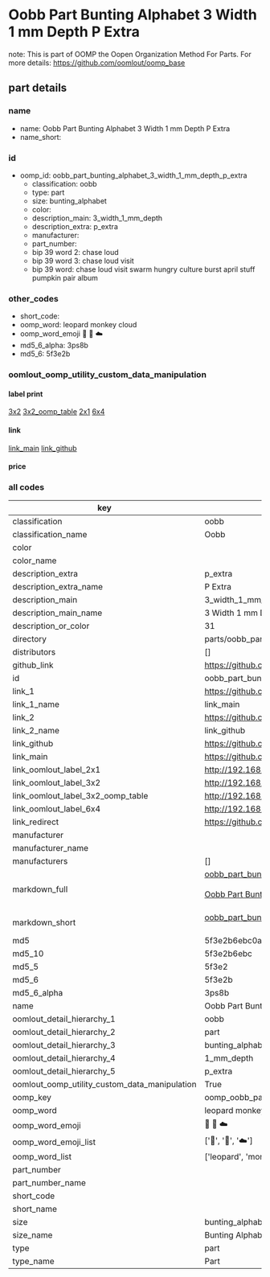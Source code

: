 # Oobb Part Bunting Alphabet 3 Width 1 mm Depth P Extra  

note: This is part of OOMP the Oopen Organization Method For Parts. For more details: https://github.com/oomlout/oomp_base

##  part details
  







### name
* name: Oobb Part Bunting Alphabet 3 Width 1 mm Depth P Extra
* name_short: 
### id
* oomp_id: oobb_part_bunting_alphabet_3_width_1_mm_depth_p_extra
  * classification: oobb
  * type: part
  * size: bunting_alphabet
  * color: 
  * description_main: 3_width_1_mm_depth
  * description_extra: p_extra
  * manufacturer: 
  * part_number: 
  * bip 39 word 2: chase loud
  * bip 39 word 3: chase loud visit
  * bip 39 word: chase loud visit swarm hungry culture burst april stuff pumpkin pair album

### other_codes
* short_code: 
* oomp_word: leopard monkey cloud
* oomp_word_emoji :leopard: :monkey: :cloud:
* md5_6_alpha: 3ps8b
* md5_6: 5f3e2b






### oomlout_oomp_utility_custom_data_manipulation
#### label print
[3x2](http://192.168.1.245:1112/?label=oomp%203ps8b)
[3x2_oomp_table](http://192.168.1.108:1112/?label=oomp%203ps8b)
[2x1](http://192.168.1.242:1112/?label=oomp%203ps8b)
[6x4](http://192.168.1.55:1112/?label=oomp%203ps8b)    

#### link

[link_main](https://github.com/oomlout/oomlout_oomp_version_1_messy/tree/main/parts/oobb_part_bunting_alphabet_3_width_1_mm_depth_p_extra) [link_github](https://github.com/oomlout/oomlout_oomp_version_1_messy/tree/main/parts/oobb_part_bunting_alphabet_3_width_1_mm_depth_p_extra)                             

#### price







### all codes 
| key | value |  
| --- | --- |  
| classification | oobb |  
| classification_name | Oobb |  
| color |  |  
| color_name |  |  
| description_extra | p_extra |  
| description_extra_name | P Extra |  
| description_main | 3_width_1_mm_depth |  
| description_main_name | 3 Width 1 mm Depth |  
| description_or_color | 31 |  
| directory | parts/oobb_part_bunting_alphabet_3_width_1_mm_depth_p_extra |  
| distributors | [] |  
| github_link | https://github.com/oomlout/oomlout_oomp_part_src/tree/main/parts/oobb_part_bunting_alphabet_3_width_1_mm_depth_p_extra |  
| id | oobb_part_bunting_alphabet_3_width_1_mm_depth_p_extra |  
| link_1 | https://github.com/oomlout/oomlout_oomp_version_1_messy/tree/main/parts/oobb_part_bunting_alphabet_3_width_1_mm_depth_p_extra |  
| link_1_name | link_main |  
| link_2 | https://github.com/oomlout/oomlout_oomp_version_1_messy/tree/main/parts/oobb_part_bunting_alphabet_3_width_1_mm_depth_p_extra |  
| link_2_name | link_github |  
| link_github | https://github.com/oomlout/oomlout_oomp_version_1_messy/tree/main/parts/oobb_part_bunting_alphabet_3_width_1_mm_depth_p_extra |  
| link_main | https://github.com/oomlout/oomlout_oomp_version_1_messy/tree/main/parts/oobb_part_bunting_alphabet_3_width_1_mm_depth_p_extra |  
| link_oomlout_label_2x1 | http://192.168.1.242:1112/?label=oomp%203ps8b |  
| link_oomlout_label_3x2 | http://192.168.1.245:1112/?label=oomp%203ps8b |  
| link_oomlout_label_3x2_oomp_table | http://192.168.1.108:1112/?label=oomp%203ps8b |  
| link_oomlout_label_6x4 | http://192.168.1.55:1112/?label=oomp%203ps8b |  
| link_redirect | https://github.com/oomlout/oomlout_oomp_version_1_messy/tree/main/parts/oobb_part_bunting_alphabet_3_width_1_mm_depth_p_extra |  
| manufacturer |  |  
| manufacturer_name |  |  
| manufacturers | [] |  
| markdown_full | [oobb_part_bunting_alphabet_3_width_1_mm_depth_p_extra](none)<br>[](none)<br>[Oobb Part Bunting Alphabet 3 Width 1 Mm Depth P Extra](none)<br><br> |  
| markdown_short | [oobb_part_bunting_alphabet_3_width_1_mm_depth_p_extra](none)<br><br> |  
| md5 | 5f3e2b6ebc0ae3d8d637adb7e9a10935 |  
| md5_10 | 5f3e2b6ebc |  
| md5_5 | 5f3e2 |  
| md5_6 | 5f3e2b |  
| md5_6_alpha | 3ps8b |  
| name | Oobb Part Bunting Alphabet 3 Width 1 mm Depth P Extra |  
| oomlout_detail_hierarchy_1 | oobb |  
| oomlout_detail_hierarchy_2 | part |  
| oomlout_detail_hierarchy_3 | bunting_alphabet |  
| oomlout_detail_hierarchy_4 | 1_mm_depth |  
| oomlout_detail_hierarchy_5 | p_extra |  
| oomlout_oomp_utility_custom_data_manipulation | True |  
| oomp_key | oomp_oobb_part_bunting_alphabet_3_width_1_mm_depth_p_extra |  
| oomp_word | leopard monkey cloud |  
| oomp_word_emoji | :leopard: :monkey: :cloud: |  
| oomp_word_emoji_list | [':leopard:', ':monkey:', ':cloud:'] |  
| oomp_word_list | ['leopard', 'monkey', 'cloud'] |  
| part_number |  |  
| part_number_name |  |  
| short_code |  |  
| short_name |  |  
| size | bunting_alphabet |  
| size_name | Bunting Alphabet |  
| type | part |  
| type_name | Part |  
